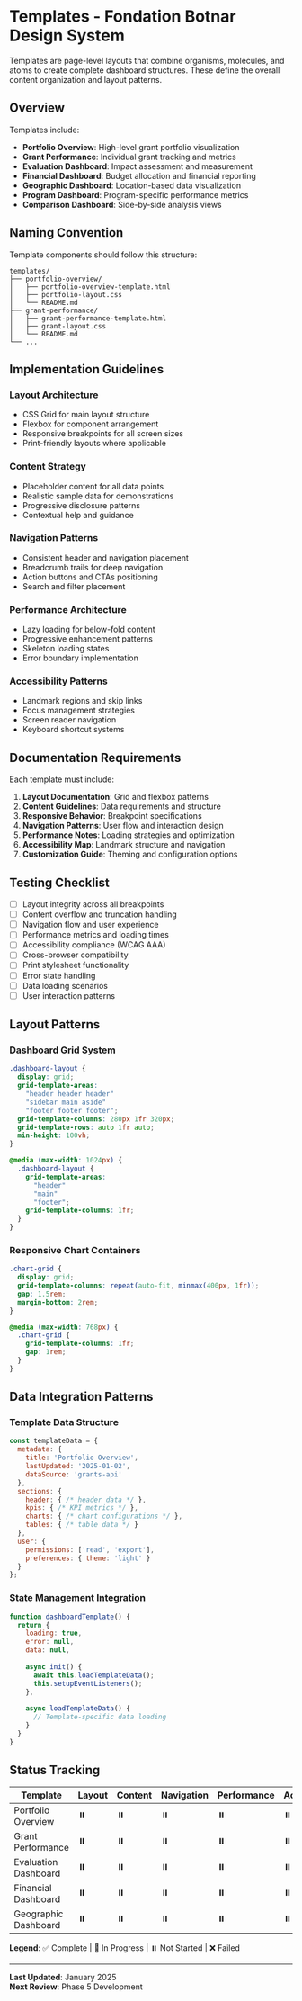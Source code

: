 # Templates - Fondation Botnar Design System

Templates are page-level layouts that combine organisms, molecules, and atoms to create complete dashboard structures. These define the overall content organization and layout patterns.

## Overview

Templates include:
- **Portfolio Overview**: High-level grant portfolio visualization
- **Grant Performance**: Individual grant tracking and metrics
- **Evaluation Dashboard**: Impact assessment and measurement
- **Financial Dashboard**: Budget allocation and financial reporting
- **Geographic Dashboard**: Location-based data visualization
- **Program Dashboard**: Program-specific performance metrics
- **Comparison Dashboard**: Side-by-side analysis views

## Naming Convention

Template components should follow this structure:
```
templates/
├── portfolio-overview/
│   ├── portfolio-overview-template.html
│   ├── portfolio-layout.css
│   └── README.md
├── grant-performance/
│   ├── grant-performance-template.html
│   ├── grant-layout.css
│   └── README.md
└── ...
```

## Implementation Guidelines

### Layout Architecture
- CSS Grid for main layout structure
- Flexbox for component arrangement
- Responsive breakpoints for all screen sizes
- Print-friendly layouts where applicable

### Content Strategy
- Placeholder content for all data points
- Realistic sample data for demonstrations
- Progressive disclosure patterns
- Contextual help and guidance

### Navigation Patterns
- Consistent header and navigation placement
- Breadcrumb trails for deep navigation
- Action buttons and CTAs positioning
- Search and filter placement

### Performance Architecture
- Lazy loading for below-fold content
- Progressive enhancement patterns
- Skeleton loading states
- Error boundary implementation

### Accessibility Patterns
- Landmark regions and skip links
- Focus management strategies
- Screen reader navigation
- Keyboard shortcut systems

## Documentation Requirements

Each template must include:
1. **Layout Documentation**: Grid and flexbox patterns
2. **Content Guidelines**: Data requirements and structure
3. **Responsive Behavior**: Breakpoint specifications
4. **Navigation Patterns**: User flow and interaction design
5. **Performance Notes**: Loading strategies and optimization
6. **Accessibility Map**: Landmark structure and navigation
7. **Customization Guide**: Theming and configuration options

## Testing Checklist

- [ ] Layout integrity across all breakpoints
- [ ] Content overflow and truncation handling
- [ ] Navigation flow and user experience
- [ ] Performance metrics and loading times
- [ ] Accessibility compliance (WCAG AAA)
- [ ] Cross-browser compatibility
- [ ] Print stylesheet functionality
- [ ] Error state handling
- [ ] Data loading scenarios
- [ ] User interaction patterns

## Layout Patterns

### Dashboard Grid System
```css
.dashboard-layout {
  display: grid;
  grid-template-areas: 
    "header header header"
    "sidebar main aside"
    "footer footer footer";
  grid-template-columns: 280px 1fr 320px;
  grid-template-rows: auto 1fr auto;
  min-height: 100vh;
}

@media (max-width: 1024px) {
  .dashboard-layout {
    grid-template-areas: 
      "header"
      "main"
      "footer";
    grid-template-columns: 1fr;
  }
}
```

### Responsive Chart Containers
```css
.chart-grid {
  display: grid;
  grid-template-columns: repeat(auto-fit, minmax(400px, 1fr));
  gap: 1.5rem;
  margin-bottom: 2rem;
}

@media (max-width: 768px) {
  .chart-grid {
    grid-template-columns: 1fr;
    gap: 1rem;
  }
}
```

## Data Integration Patterns

### Template Data Structure
```javascript
const templateData = {
  metadata: {
    title: 'Portfolio Overview',
    lastUpdated: '2025-01-02',
    dataSource: 'grants-api'
  },
  sections: {
    header: { /* header data */ },
    kpis: { /* KPI metrics */ },
    charts: { /* chart configurations */ },
    tables: { /* table data */ }
  },
  user: {
    permissions: ['read', 'export'],
    preferences: { theme: 'light' }
  }
};
```

### State Management Integration
```javascript
function dashboardTemplate() {
  return {
    loading: true,
    error: null,
    data: null,
    
    async init() {
      await this.loadTemplateData();
      this.setupEventListeners();
    },
    
    async loadTemplateData() {
      // Template-specific data loading
    }
  }
}
```

## Status Tracking

| Template | Layout | Content | Navigation | Performance | Accessibility | Documentation | Tests |
|----------|--------|---------|------------|-------------|---------------|---------------|-------|
| Portfolio Overview | ⏸️ | ⏸️ | ⏸️ | ⏸️ | ⏸️ | ⏸️ | ⏸️ |
| Grant Performance | ⏸️ | ⏸️ | ⏸️ | ⏸️ | ⏸️ | ⏸️ | ⏸️ |
| Evaluation Dashboard | ⏸️ | ⏸️ | ⏸️ | ⏸️ | ⏸️ | ⏸️ | ⏸️ |
| Financial Dashboard | ⏸️ | ⏸️ | ⏸️ | ⏸️ | ⏸️ | ⏸️ | ⏸️ |
| Geographic Dashboard | ⏸️ | ⏸️ | ⏸️ | ⏸️ | ⏸️ | ⏸️ | ⏸️ |

**Legend**: ✅ Complete | 🔄 In Progress | ⏸️ Not Started | ❌ Failed

---

**Last Updated**: January 2025  
**Next Review**: Phase 5 Development